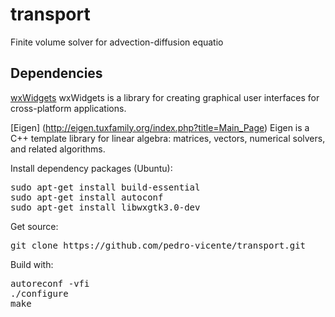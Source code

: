 # transport
Finite volume solver for advection-diffusion equatio

Dependencies
------------

[wxWidgets](https://www.wxwidgets.org/)
wxWidgets is a library for creating graphical user interfaces for cross-platform applications.


[Eigen] (http://eigen.tuxfamily.org/index.php?title=Main_Page)
Eigen is a C++ template library for linear algebra: matrices, vectors, numerical solvers, and related algorithms.

Install dependency packages (Ubuntu):
<pre>
sudo apt-get install build-essential
sudo apt-get install autoconf
sudo apt-get install libwxgtk3.0-dev
</pre>

Get source:
<pre>
git clone https://github.com/pedro-vicente/transport.git
</pre>

Build with:
<pre>
autoreconf -vfi
./configure
make
</pre>


